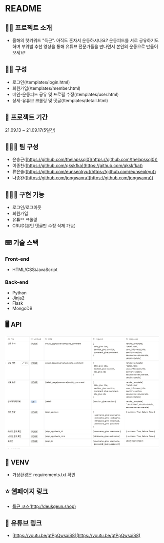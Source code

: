 # README

## 💪🏻 프로젝트 소개

- 올해의 핫키워드 "득근". 아직도 혼자서 운동하시나요?  운동피드를 서로 공유하기도 하며 부위별 추천 영상을 통해 유튜브 전문가들을 만나면서  본인의 운동으로 만들어보세요!

## 🚴🏻 구성

- 로그인(/templates/login.html)
- 회원가입(/templates/member.html)
- 메인-운동피드 공유 및 프로필 수정(/templates/user.html)
- 상세-유튜브 크롤링 및 댓글(/templates/detail.html)

## 🌅  프로젝트 기간

21.09.13 ~ 21.09.17(5일간)

## 🤽🏻‍♂️ 팀 구성

- 윤승근([https://github.com/thelapssql0](https://github.com/thelapssql0))
- 이종찬([https://github.com/qkskfka](https://github.com/qkskfka))
- 류은솔([https://github.com/eunseolryu](https://github.com/eunseolryu))
- 나종완([https://github.com/jongwanra](https://github.com/jongwanra))

## 🏃🏻‍♂️ 구현 기능

- 로그인/로그아웃
- 회원가입
- 유튜브 크롤링
- CRUD(본인 댓글만 수정 삭제 가능)

## ⌨️ 기술 스택

### Front-end

- HTML/CSS/JavaScript

### Back-end

- Python
- Jinja2
- Flask
- MongoDB

## 🖥️ API

![Screen Shot 2021-09-19 at 7.44.41 PM.png](README%20c81ad65faadc417080194afbc4c6b132/Screen_Shot_2021-09-19_at_7.44.41_PM.png)

 

## 🔎 VENV

- 가상환경은 requirements.txt 확인

## ⭐️  웹페이지 링크

- [득근 코스(http://deukgeun.shop)](http://deukgeun.shop)

## 🍎  유튜브 링크

- [https://youtu.be/gtPpQwsxiS8](https://youtu.be/gtPpQwsxiS8)
